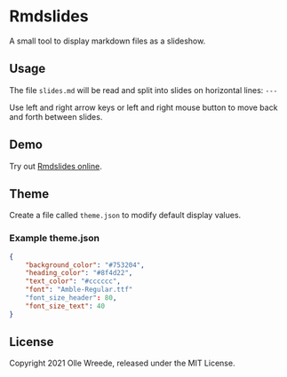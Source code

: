 # Rmdslides

A small tool to display markdown files as a slideshow.

## Usage

The file `slides.md` will be read and split into slides on
horizontal lines: `---`

Use left and right arrow keys or left and right mouse button to move
back and forth between slides.

## Demo

Try out [Rmdslides online](https://ollej.github.io/rmdslides/demo/).

## Theme

Create a file called `theme.json` to modify default display values.

### Example theme.json

```json
{
    "background_color": "#753204",
    "heading_color": "#8f4d22",
    "text_color": "#cccccc",
    "font": "Amble-Regular.ttf"
    "font_size_header": 80,
    "font_size_text": 40
}
```

## License

Copyright 2021 Olle Wreede, released under the MIT License.
